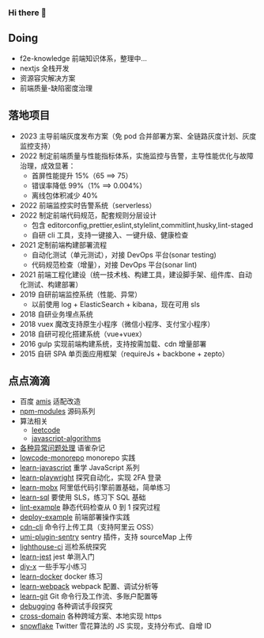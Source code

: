 ### Hi there 👋

<!--
**cloudyan/cloudyan** is a ✨ _special_ ✨ repository because its `README.md` (this file) appears on your GitHub profile.

Here are some ideas to get you started:

- 🔭 I’m currently working on ...
- 🌱 I’m currently learning ...
- 👯 I’m looking to collaborate on ...
- 🤔 I’m looking for help with ...
- 💬 Ask me about ...
- 📫 How to reach me: ...
- 😄 Pronouns: ...
- ⚡ Fun fact: ...
-->

<!-- <img src="https://github-readme-stats.vercel.app/api?username=cloudyan&show_icons=true" alt="logo" height="160" align="right" /> -->

<!-- <iframe src="https://www.tickcounter.com/countdown/4272930/super-ai-deadline"></iframe> -->

## Doing

- f2e-knowledge 前端知识体系，整理中...
- nextjs 全栈开发
- 资源容灾解决方案
- 前端质量-缺陷密度治理

## 落地项目

- 2023 主导前端灰度发布方案（免 pod 合并部署方案、全链路灰度计划、灰度监控支持）
- 2022 制定前端质量与性能指标体系，实施监控与告警，主导性能优化与故障治理，成效显著：
  - 首屏性能提升 15%（65 ==> 75）
  - 错误率降低 99%（1% ==> 0.004%）
  - 离线包体积减少 40%
- 2022 前端监控实时告警系统（serverless）
- 2022 制定前端代码规范，配套规则分层设计
  - 包含 editorconfig,prettier,eslint,stylelint,commitlint,husky,lint-staged
  - 自研 cli 工具，支持一键接入、一键升级、健康检查
- 2021 定制前端构建部署流程
  - 自动化测试（单元测试），对接 DevOps 平台(sonar testing)
  - 代码规范检查（增量），对接 DevOps 平台(sonar lint)
- 2021 前端工程化建设（统一技术栈、构建工具，建设脚手架、组件库、自动化测试、构建部署）
- 2019 自研前端监控系统（性能、异常）
  - 以前使用 log + ElasticSearch + kibana，现在可用 sls
- 2018 自研业务埋点系统
- 2018 vuex 魔改支持原生小程序（微信小程序、支付宝小程序）
- 2018 自研可视化搭建系统（vue+vuex）
- 2016 gulp 实现前端构建系统，支持按需加载、cdn 增量部署
- 2015 自研 SPA 单页面应用框架（requireJs + backbone + zepto）

## 点点滴滴

- 百度 [amis](https://github.com/baidu/amis) 适配改造
- [npm-modules](https://github.com/cloudyan/npm-modules) 源码系列
- 算法相关
  - [leetcode](https://github.com/cloudyan/leetcode)
  - [javascript-algorithms](https://github.com/cloudyan/javascript-algorithms)
- [各种异常问题处理](https://www.yuque.com/cloudyan/faq) 语雀杂记
- [lowcode-monorepo](https://github.com/cloudyan/lowcode-monorepo/tree/dev) monorepo 实践
- [learn-javascript](https://github.com/cloudyan/learn-javascript) 重学 JavaScript 系列
- [learn-playwright](https://github.com/cloudyan/learn-playwright) 探究自动化，实现 2FA 登录
- [learn-mobx](https://github.com/cloudyan/learn-mobx) 阿里低代码引擎前置基础，简单练习
- [learn-sql](https://github.com/cloudyan/learn-sql) 要使用 SLS，练习下 SQL 基础
- [lint-example](https://github.com/cloudyan/lint-example) 静态代码检查从 0 到 1 探究过程
- [deploy-example](https://github.com/cloudyan/deploy-example) 前端部署操作实践
- [cdn-cli](https://github.com/cloudyan/cdn-cli/tree/feature/lib) 命令行上传工具（支持阿里云 OSS）
- [umi-plugin-sentry](https://github.com/cloudyan/umi-plugin-sentry) sentry 插件，支持 sourceMap 上传
- [lighthouse-ci](https://github.com/cloudyan/lighthouse-ci) 巡检系统探究
- [learn-jest](https://github.com/cloudyan/learn-jest) jest 单测入门
- [diy-x](https://github.com/cloudyan/diy-x) 一些手写小练习
- [learn-docker](https://github.com/cloudyan/learn-docker) docker 练习
- [learn-webpack](https://github.com/cloudyan/learn-webpack) webpack 配置、调试分析等
- [learn-git](https://github.com/cloudyan/learn-git/tree/master/docs) Git 命令行及工作流、多账户配置等
- [debugging](https://github.com/cloudyan/debugging) 各种调试手段探究
- [cross-domain](https://github.com/cloudyan/cross-domain) 各种跨域方案、本地实现 https
- [snowflake](https://github.com/cloudyan/snowflake) Twitter 雪花算法的 JS 实现，支持分布式、自增 ID
